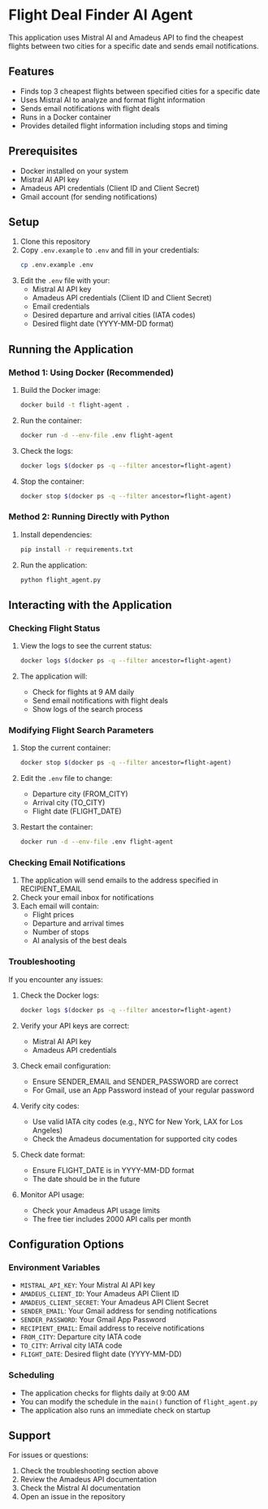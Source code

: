 # Flight Deal Finder AI Agent

This application uses Mistral AI and Amadeus API to find the cheapest flights between two cities for a specific date and sends email notifications.

## Features

- Finds top 3 cheapest flights between specified cities for a specific date
- Uses Mistral AI to analyze and format flight information
- Sends email notifications with flight deals
- Runs in a Docker container
- Provides detailed flight information including stops and timing

## Prerequisites

- Docker installed on your system
- Mistral AI API key
- Amadeus API credentials (Client ID and Client Secret)
- Gmail account (for sending notifications)

## Setup

1. Clone this repository
2. Copy `.env.example` to `.env` and fill in your credentials:
   ```bash
   cp .env.example .env
   ```
3. Edit the `.env` file with your:
   - Mistral AI API key
   - Amadeus API credentials (Client ID and Client Secret)
   - Email credentials
   - Desired departure and arrival cities (IATA codes)
   - Desired flight date (YYYY-MM-DD format)

## Running the Application

### Method 1: Using Docker (Recommended)

1. Build the Docker image:
   ```bash
   docker build -t flight-agent .
   ```

2. Run the container:
   ```bash
   docker run -d --env-file .env flight-agent
   ```

3. Check the logs:
   ```bash
   docker logs $(docker ps -q --filter ancestor=flight-agent)
   ```

4. Stop the container:
   ```bash
   docker stop $(docker ps -q --filter ancestor=flight-agent)
   ```

### Method 2: Running Directly with Python

1. Install dependencies:
   ```bash
   pip install -r requirements.txt
   ```

2. Run the application:
   ```bash
   python flight_agent.py
   ```

## Interacting with the Application

### Checking Flight Status

1. View the logs to see the current status:
   ```bash
   docker logs $(docker ps -q --filter ancestor=flight-agent)
   ```

2. The application will:
   - Check for flights at 9 AM daily
   - Send email notifications with flight deals
   - Show logs of the search process

### Modifying Flight Search Parameters

1. Stop the current container:
   ```bash
   docker stop $(docker ps -q --filter ancestor=flight-agent)
   ```

2. Edit the `.env` file to change:
   - Departure city (FROM_CITY)
   - Arrival city (TO_CITY)
   - Flight date (FLIGHT_DATE)

3. Restart the container:
   ```bash
   docker run -d --env-file .env flight-agent
   ```

### Checking Email Notifications

1. The application will send emails to the address specified in RECIPIENT_EMAIL
2. Check your email inbox for notifications
3. Each email will contain:
   - Flight prices
   - Departure and arrival times
   - Number of stops
   - AI analysis of the best deals

### Troubleshooting

If you encounter any issues:

1. Check the Docker logs:
   ```bash
   docker logs $(docker ps -q --filter ancestor=flight-agent)
   ```

2. Verify your API keys are correct:
   - Mistral AI API key
   - Amadeus API credentials

3. Check email configuration:
   - Ensure SENDER_EMAIL and SENDER_PASSWORD are correct
   - For Gmail, use an App Password instead of your regular password

4. Verify city codes:
   - Use valid IATA city codes (e.g., NYC for New York, LAX for Los Angeles)
   - Check the Amadeus documentation for supported city codes

5. Check date format:
   - Ensure FLIGHT_DATE is in YYYY-MM-DD format
   - The date should be in the future

6. Monitor API usage:
   - Check your Amadeus API usage limits
   - The free tier includes 2000 API calls per month

## Configuration Options

### Environment Variables

- `MISTRAL_API_KEY`: Your Mistral AI API key
- `AMADEUS_CLIENT_ID`: Your Amadeus API Client ID
- `AMADEUS_CLIENT_SECRET`: Your Amadeus API Client Secret
- `SENDER_EMAIL`: Your Gmail address for sending notifications
- `SENDER_PASSWORD`: Your Gmail App Password
- `RECIPIENT_EMAIL`: Email address to receive notifications
- `FROM_CITY`: Departure city IATA code
- `TO_CITY`: Arrival city IATA code
- `FLIGHT_DATE`: Desired flight date (YYYY-MM-DD)

### Scheduling

- The application checks for flights daily at 9:00 AM
- You can modify the schedule in the `main()` function of `flight_agent.py`
- The application also runs an immediate check on startup

## Support

For issues or questions:
1. Check the troubleshooting section above
2. Review the Amadeus API documentation
3. Check the Mistral AI documentation
4. Open an issue in the repository
